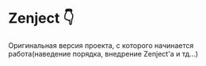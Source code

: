 # Zenject 👇
Оригинальная версия проекта, с которого начинается работа(наведение порядка, внедрение Zenject'а и тд...)
